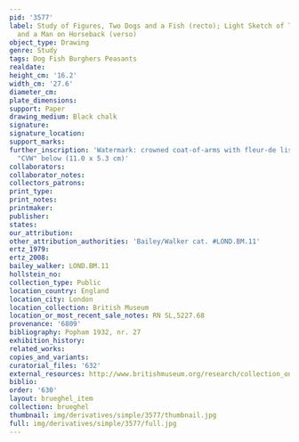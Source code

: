 ```yaml
---
pid: '3577'
label: Study of Figures, Two Dogs and a Fish (recto); Light Sketch of Two Figures
  and a Man on Horseback (verso)
object_type: Drawing
genre: Study
tags: Dog Fish Burghers Peasants
realdate: 
height_cm: '16.2'
width_cm: '27.6'
diameter_cm: 
plate_dimensions: 
support: Paper
drawing_medium: Black chalk
signature: 
signature_location: 
support_marks: 
further_inscription: 'Watermark: crowned coat-of-arms with fleur-de lis, with initials
  "CVW" below (11.0 x 5.3 cm)'
collaborators: 
collaborator_notes: 
collectors_patrons: 
print_type: 
print_notes: 
printmaker: 
publisher: 
states: 
our_attribution: 
other_attribution_authorities: 'Bailey/Walker cat. #LOND.BM.11'
ertz_1979: 
ertz_2008: 
bailey_walker: LOND.BM.11
hollstein_no: 
collection_type: Public
location_country: England
location_city: London
location_collection: British Museum
location_or_most_recent_sale_notes: RN SL,5227.68
provenance: '6809'
bibliography: Popham 1932, nr. 27
exhibition_history: 
related_works: 
copies_and_variants: 
curatorial_files: '632'
external_resources: http://www.britishmuseum.org/research/collection_online/collection_object_details.aspx?objectId=710345&partId=1&searchText=SL%2C5227.68&page=1
biblio: 
order: '630'
layout: brueghel_item
collection: brueghel
thumbnail: img/derivatives/simple/3577/thumbnail.jpg
full: img/derivatives/simple/3577/full.jpg
---
```

